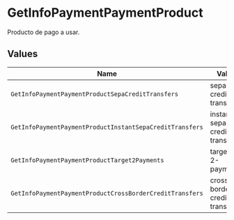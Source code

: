 # GetInfoPaymentPaymentProduct

Producto de pago a usar.


## Values

| Name                                                     | Value                                                    |
| -------------------------------------------------------- | -------------------------------------------------------- |
| `GetInfoPaymentPaymentProductSepaCreditTransfers`        | sepa-credit-transfers                                    |
| `GetInfoPaymentPaymentProductInstantSepaCreditTransfers` | instant-sepa-credit-transfers                            |
| `GetInfoPaymentPaymentProductTarget2Payments`            | target-2-payments                                        |
| `GetInfoPaymentPaymentProductCrossBorderCreditTransfers` | cross-border-credit-transfers                            |